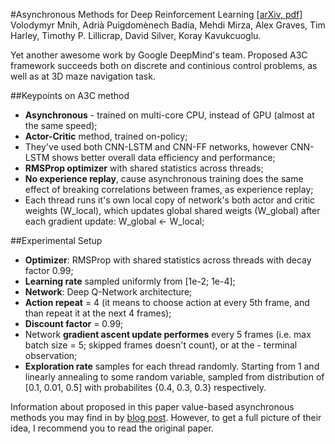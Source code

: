 #Asynchronous Methods for Deep Reinforcement Learning
[[arXiv, pdf]](https://arxiv.org/pdf/1602.01783v2.pdf)  
Volodymyr Mnih, Adrià Puigdomènech Badia, Mehdi Mirza, Alex Graves, Tim Harley, Timothy P. Lillicrap, David Silver, Koray Kavukcuoglu.  

Yet another awesome work by Google DeepMind's team. Proposed A3C framework succeeds both on discrete and continious control problems, as well as at 3D maze navigation task.


##Keypoints on A3C method
  - **Asynchronous** - trained on multi-core CPU, instead of GPU (almost at the same speed);
  - **Actor-Critic** method, trained on-policy;
  - They've used both CNN-LSTM and CNN-FF networks, however CNN-LSTM shows better overall data efficiency and performance;
  - **RMSProp optimizer** with shared statistics across threads;
  - **No experience replay**, cause asynchronous training does the same effect of breaking correlations between frames, as experience replay;
  - Each thread runs it's own local copy of network's both actor and critic weights (W_local), which updates global shared weigts (W_global) after each gradient update: W_global <- W_local;
  
  
##Experimental Setup
  - **Optimizer**: RMSProp with shared statistics across threads with decay factor 0.99;  
  - **Learning rate** sampled uniformly from [1e-2; 1e-4];  
  - **Network**: Deep Q-Network architecture;  
  - **Action repeat** = 4 (it means to choose action at every 5th frame, and than repeat it at the next 4 frames);
  - **Discount factor** = 0.99;
  - Network **gradient ascent update performes** every 5 frames (i.e. max batch size = 5; skipped frames doesn't count), or at the   - terminal observation;
  - **Exploration rate** samples for each thread randomly. Starting from 1 and linearly annealing to some random variable, sampled from distribution of [0.1, 0.01, 0.5] with probabilites {0.4, 0.3, 0.3} respectively.


Information about proposed in this paper value-based asynchronous methods you may find in by [blog post](https://dbobrenko.github.io/2016/11/03/async-deeprl.html). However, to get a full picture of their idea, I recommend you to read the original paper.
